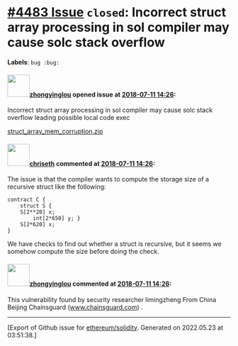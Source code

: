 # [\#4483 Issue](https://github.com/ethereum/solidity/issues/4483) `closed`: Incorrect struct array processing in sol compiler may cause solc stack overflow
**Labels**: `bug :bug:`


#### <img src="https://avatars.githubusercontent.com/u/41097671?v=4" width="50">[zhongyinglou](https://github.com/zhongyinglou) opened issue at [2018-07-11 14:26](https://github.com/ethereum/solidity/issues/4483):

Incorrect struct array processing in sol compiler may cause solc stack overflow leading possible local code exec

[struct_array_mem_corruption.zip](https://github.com/ethereum/solidity/files/2184875/struct_array_mem_corruption.zip)


#### <img src="https://avatars.githubusercontent.com/u/9073706?v=4" width="50">[chriseth](https://github.com/chriseth) commented at [2018-07-11 14:26](https://github.com/ethereum/solidity/issues/4483#issuecomment-404238593):

The issue is that the compiler wants to compute the storage size of a recursive struct like the following:
```
contract C {
    struct S { 
    S[2**20] x;
        int[2*650] y; }
    S[2*620] x;
}
```

We have checks to find out whether a struct is recursive, but it seems we somehow compute the size before doing the check.

#### <img src="https://avatars.githubusercontent.com/u/41097671?v=4" width="50">[zhongyinglou](https://github.com/zhongyinglou) commented at [2018-07-11 14:26](https://github.com/ethereum/solidity/issues/4483#issuecomment-435305435):

This vulnerability found by security researcher limingzheng From China Beijing Chainsguard (www.chainsguard.com) .


-------------------------------------------------------------------------------



[Export of Github issue for [ethereum/solidity](https://github.com/ethereum/solidity). Generated on 2022.05.23 at 03:51:38.]
